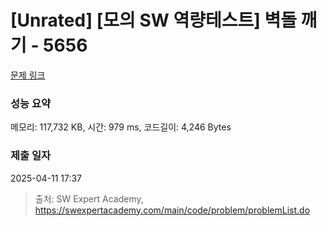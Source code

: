 # [Unrated] [모의 SW 역량테스트] 벽돌 깨기 - 5656 

[문제 링크](https://swexpertacademy.com/main/code/problem/problemDetail.do?contestProbId=AWXRQm6qfL0DFAUo) 

### 성능 요약

메모리: 117,732 KB, 시간: 979 ms, 코드길이: 4,246 Bytes

### 제출 일자

2025-04-11 17:37



> 출처: SW Expert Academy, https://swexpertacademy.com/main/code/problem/problemList.do